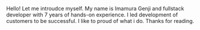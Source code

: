Hello!
Let me introudce myself.
My name is Imamura Genji and fullstack developer with 7 years of hands-on experience.
I led development of customers to be successful.
I like to proud of what i do.
Thanks for reading.

